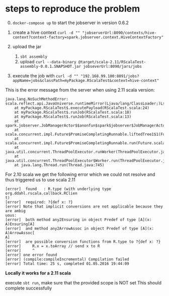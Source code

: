 # steps to reproduce the problem

0. `docker-compose up` to start the jobserver in version 0.6.2
1. create a hive context `curl -d "" "jobserverUrl:8090/contexts/hive-context?context-factory=spark.jobserver.context.HiveContextFactory"`
2. upload the jar
	1. `sbt assembly`
	2. upload `curl --data-binary @target/scala-2.11/RScalaTest-assembly-0.0.1.SNAPSHOT.jar jobseverUrl:8090/jars/jobs`
	
3. execute the job with `curl -d "" "192.168.99.100:8091/jobs?appName=jobs&classPath=myPackage.RScalaTest&context=hive-context"`

This is the error message from the server when using 2.11 scala version:

```
java.lang.NoSuchMethodError: scala.reflect.api.JavaUniverse.runtimeMirror(Ljava/lang/ClassLoader;)Lscala/reflect/api/JavaUniverse$JavaMirror;
    at myPackage.RScalaTest$.executePayload(RScalaTest.scala:24)
    at myPackage.RScalaTest$.runJob(RScalaTest.scala:18)
    at myPackage.RScalaTest$.runJob(RScalaTest.scala:13)
    at spark.jobserver.JobManagerActor$$anonfun$spark$jobserver$JobManagerActor$$getJobFuture$4.apply(JobManagerActor.scala:301)
    at scala.concurrent.impl.Future$PromiseCompletingRunnable.liftedTree1$1(Future.scala:24)
    at scala.concurrent.impl.Future$PromiseCompletingRunnable.run(Future.scala:24)
    at java.util.concurrent.ThreadPoolExecutor.runWorker(ThreadPoolExecutor.java:1142)
    at java.util.concurrent.ThreadPoolExecutor$Worker.run(ThreadPoolExecutor.java:617)
    at java.lang.Thread.run(Thread.java:745)
```

For 2.10 scala we get the following error which we could not resolve and thus triggered us to use scala 2.11

```
[error]  found   : R.type (with underlying type org.ddahl.rscala.callback.RClien
t)
[error]  required: ?{def x: ?}
[error] Note that implicit conversions are not applicable because they are ambig
uous:
[error]  both method any2Ensuring in object Predef of type [A](x: A)Ensuring[A]
[error]  and method any2ArrowAssoc in object Predef of type [A](x: A)ArrowAssoc[
A]
[error]  are possible conversion functions from R.type to ?{def x: ?}
[error]     R.x = x.toArray // send x to R
[error]     ^
[error] one error found
[error] (compile:compileIncremental) Compilation failed
[error] Total time: 25 s, completed 01.05.2016 19:44:09
```

**Locally it works for a 2.11 scala**

execute `sbt run`, make sure that the provided scope is NOT set
This should complete successfully
